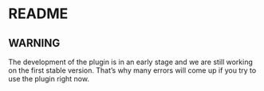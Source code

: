 # README #

## WARNING ##
The development of the plugin is in an early stage and we are still working on the first stable version. That’s why many errors will come up if you try to use the plugin right now.